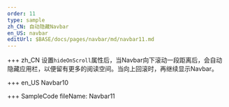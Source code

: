```yaml
--- 
order: 11
type: sample
zh_CN: 自动隐藏Navbar
en_US: navbar
editUrl: $BASE/docs/pages/navbar/md/navbar11.md
---
```


+++ zh_CN
设置<Code>hideOnScroll</Code>属性后，当Navbar向下滚动一段距离后，会自动隐藏应用栏，以便留有更多的阅读空间。当向上回滚时，再继续显示Navbar。
   
+++ en_US
Navbar10

+++ SampleCode
fileName: Navbar11

